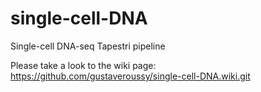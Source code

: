 # single-cell-DNA
Single-cell DNA-seq Tapestri pipeline

Please take a look to the wiki page: https://github.com/gustaveroussy/single-cell-DNA.wiki.git
